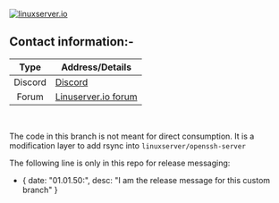 [linuxserverurl]: https://linuxserver.io
[forumurl]: https://forum.linuxserver.io

[![linuxserver.io](https://raw.githubusercontent.com/linuxserver/docker-templates/master/linuxserver.io/img/linuxserver_medium.png?v=4&s=4000)][linuxserverurl]

## Contact information:-

| Type | Address/Details |
| :---: | --- |
| Discord | [Discord](https://discord.gg/YWrKVTn) |
| Forum | [Linuserver.io forum][forumurl] |

&nbsp;
&nbsp;

The code in this branch is not meant for direct consumption. It is a modification layer to add rsync into `linuxserver/openssh-server`

The following line is only in this repo for release messaging:

- { date: "01.01.50:", desc: "I am the release message for this custom branch" }
